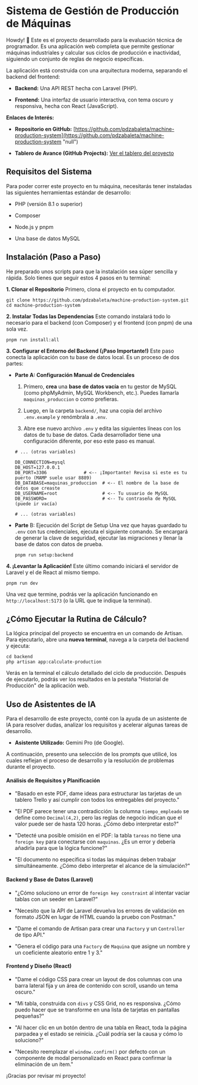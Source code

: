 
# Sistema de Gestión de Producción de Máquinas

Howdy! 🤠 Este es el proyecto desarrollado para la evaluación técnica de programador. Es una aplicación web completa que permite gestionar máquinas industriales y calcular sus ciclos de producción e inactividad, siguiendo un conjunto de reglas de negocio específicas.

La aplicación está construida con una arquitectura moderna, separando el backend del frontend:

-   **Backend:** Una API REST hecha con Laravel (PHP).
    
-   **Frontend:** Una interfaz de usuario interactiva, con tema oscuro y responsiva, hecha con React (JavaScript).
    

**Enlaces de Interés:**

-   **Repositorio en GitHub:**  [https://github.com/pdzabaleta/machine-production-system](https://github.com/pdzabaleta/machine-production-system "null")
    
-   **Tablero de Avance (GitHub Projects):**  [Ver el tablero del proyecto](https://github.com/users/pdzabaleta/projects/3/views/1 "null")
    

## Requisitos del Sistema

Para poder correr este proyecto en tu máquina, necesitarás tener instaladas las siguientes herramientas estándar de desarrollo:

-   PHP (versión 8.1 o superior)
    
-   Composer
    
-   Node.js y pnpm
    
-   Una base de datos MySQL
    

## Instalación (Paso a Paso)

He preparado unos scripts para que la instalación sea súper sencilla y rápida. Solo tienes que seguir estos 4 pasos en tu terminal:

**1. Clonar el Repositorio** Primero, clona el proyecto en tu computador.

```
git clone https://github.com/pdzabaleta/machine-production-system.git
cd machine-production-system

```

**2. Instalar Todas las Dependencias** Este comando instalará todo lo necesario para el backend (con Composer) y el frontend (con pnpm) de una sola vez.

```
pnpm run install:all

```

**3. Configurar el Entorno del Backend (¡Paso Importante!)** Este paso conecta la aplicación con tu base de datos local. Es un proceso de dos partes:

-   **Parte A: Configuración Manual de Credenciales**
    
    1.  Primero, **crea** una **base de datos vacía** en tu gestor de MySQL (como phpMyAdmin, MySQL Workbench, etc.). Puedes llamarla `maquinas_produccion` o como prefieras.
        
    2.  Luego, en la carpeta `backend/`, haz una copia del archivo `.env.example` y renómbrala a `.env`.
        
    3.  Abre ese nuevo archivo `.env` y edita las siguientes líneas con los datos de tu base de datos. Cada desarrollador tiene una configuración diferente, por eso este paso es manual.
        
    
    ```
    # ... (otras variables)
    
    DB_CONNECTION=mysql
    DB_HOST=127.0.0.1
    DB_PORT=3306              # <-- ¡Importante! Revisa si este es tu puerto (MAMP suele usar 8889)
    DB_DATABASE=maquinas_produccion  # <-- El nombre de la base de datos que creaste
    DB_USERNAME=root                 # <-- Tu usuario de MySQL
    DB_PASSWORD=                     # <-- Tu contraseña de MySQL (puede ir vacía)
    
    # ... (otras variables)
    
    ```
    
-   **Parte** B: Ejecución del Script de Setup Una vez que hayas guardado tu `.env` con tus credenciales, ejecuta el siguiente comando. Se encargará de generar la clave de seguridad, ejecutar las migraciones y llenar la base de datos con datos de prueba.
    
    ```
    pnpm run setup:backend
    
    ```
    

**4. ¡Levantar la Aplicación!** Este último comando iniciará el servidor de Laravel y el de React al mismo tiempo.

```
pnpm run dev

```

Una vez que termine, podrás ver la aplicación funcionando en `http://localhost:5173` (o la URL que te indique la terminal).

## ¿Cómo Ejecutar la Rutina de Cálculo?

La lógica principal del proyecto se encuentra en un comando de Artisan. Para ejecutarlo, abre una **nueva terminal**, navega a la carpeta del backend y ejecuta:

```
cd backend
php artisan app:calculate-production

```

Verás en la terminal el cálculo detallado del ciclo de producción. Después de ejecutarlo, podrás ver los resultados en la pestaña "Historial de Producción" de la aplicación web.


## Uso de Asistentes de IA

Para el desarrollo de este proyecto, conté con la ayuda de un asistente de IA para resolver dudas, analizar los requisitos y acelerar algunas tareas de desarrollo.

-   **Asistente Utilizado:** Gemini Pro (de Google).
    

A continuación, presento una selección de los prompts que utilicé, los cuales reflejan el proceso de desarrollo y la resolución de problemas durante el proyecto.

#### **Análisis de Requisitos y Planificación**

-   "Basado en este PDF, dame ideas para estructurar las tarjetas de un tablero Trello y así cumplir con todos los entregables del proyecto."
    
-   "El PDF parece tener una contradicción: la columna `tiempo_empleado` se define como `Decimal(4,2)`, pero las reglas de negocio indican que el valor puede ser de hasta 120 horas. ¿Cómo debo interpretar esto?"
    
-   "Detecté una posible omisión en el PDF: la tabla `tareas` no tiene una `foreign key` para conectarse con `maquinas`. ¿Es un error y debería añadirla para que la lógica funcione?"
    
-   "El documento no especifica si todas las máquinas deben trabajar simultáneamente. ¿Cómo debo interpretar el alcance de la simulación?"
    

#### **Backend y Base de Datos (Laravel)**

-   "¿Cómo soluciono un error de `foreign key constraint` al intentar vaciar tablas con un seeder en Laravel?"
    
-   "Necesito que la API de Laravel devuelva los errores de validación en formato JSON en lugar de HTML cuando la pruebo con Postman."
    
-   "Dame el comando de Artisan para crear una `Factory` y un `Controller` de tipo API."
    
-   "Genera el código para una `Factory` de `Maquina` que asigne un nombre y un coeficiente aleatorio entre 1 y 3."
    

#### **Frontend y Diseño (React)**

-   "Dame el código CSS para crear un layout de dos columnas con una barra lateral fija y un área de contenido con scroll, usando un tema oscuro."
    
-   "Mi tabla, construida con `divs` y CSS Grid, no es responsiva. ¿Cómo puedo hacer que se transforme en una lista de tarjetas en pantallas pequeñas?"
    
-   "Al hacer clic en un botón dentro de una tabla en React, toda la página parpadea y el estado se reinicia. ¿Cuál podría ser la causa y cómo lo soluciono?"
    
-   "Necesito reemplazar el `window.confirm()` por defecto con un componente de modal personalizado en React para confirmar la eliminación de un ítem."
        

¡Gracias por revisar mi proyecto!